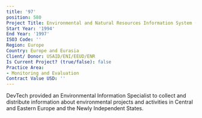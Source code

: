 ```yaml
---
title: '97'
position: 580
Project Title: Environmental and Natural Resources Information System (ENRIS)
Start Year: '1994'
End Year: '1997'
ISO3 Code: ''
Region: Europe
Country: Europe and Eurasia
Client/ Donor: USAID/ENI/EEUD/ENR
Is Current Project? (true/false): false
Practice Area:
- Monitoring and Evaluation
Contract Value USD: ''
---
```


DevTech provided an Environmental Information Specialist to collect and distribute information about environmental projects and activities in Central and Eastern Europe and the Newly Independent States.
